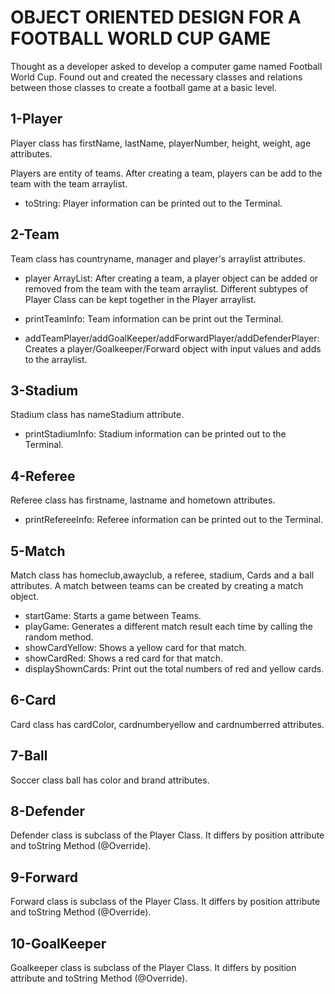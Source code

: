 # OBJECT ORIENTED DESIGN FOR A FOOTBALL WORLD CUP GAME

Thought as a developer asked to develop a computer game named Football World Cup. Found out and created the necessary classes and relations between those classes to create a football game at a basic level.

## 1-Player 
Player class has firstName, lastName, playerNumber, height, weight, age attributes.

Players are entity of teams. After creating a team, players can be add to the team with the team arraylist.

- toString: Player information can be printed out to the Terminal.

## 2-Team
Team class has countryname, manager and player's arraylist attributes.

- player ArrayList: After creating a team, a player object can be added or removed from the team with the team arraylist. Different subtypes of Player Class can be kept together in the Player arraylist.

- printTeamInfo: Team information can be print out the Terminal.

- addTeamPlayer/addGoalKeeper/addForwardPlayer/addDefenderPlayer: Creates a player/Goalkeeper/Forward object with input values and adds to the arraylist. 

## 3-Stadium
Stadium class has nameStadium attribute.

- printStadiumInfo: Stadium information can be printed out to the Terminal.

## 4-Referee
Referee class has firstname, lastname and hometown attributes.

- printRefereeInfo: Referee information can be printed out to the Terminal.

## 5-Match
Match class has homeclub,awayclub, a referee, stadium, Cards and a ball attributes. A match between teams can be created by creating a match object.

- startGame: Starts a game between Teams.
- playGame: Generates a different match result each time by calling the random method.
- showCardYellow: Shows a yellow card for that match.
- showCardRed: Shows a red card for that match.
- displayShownCards: Print out the total numbers of red and yellow cards.

## 6-Card
Card class has cardColor, cardnumberyellow and cardnumberred attributes.

## 7-Ball
Soccer class ball has color and brand attributes.

## 8-Defender
Defender class is subclass of the Player Class. It differs by position attribute and toString Method (@Override).

## 9-Forward
Forward class is subclass of the Player Class. It differs by position attribute and toString Method (@Override).

## 10-GoalKeeper
Goalkeeper class is subclass of the Player Class. It differs by position attribute and toString Method (@Override).